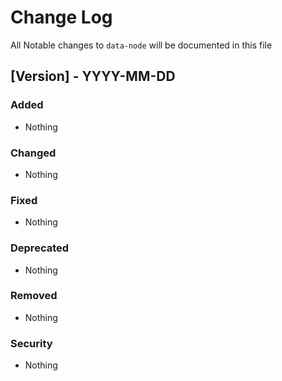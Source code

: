 # Change Log

All Notable changes to `data-node` will be documented in this file

## [Version] - YYYY-MM-DD

### Added
- Nothing

### Changed
- Nothing

### Fixed
- Nothing

### Deprecated
- Nothing

### Removed
- Nothing

### Security
- Nothing
